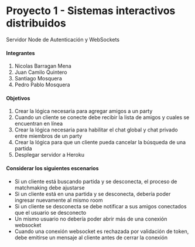 # Proyecto 1 - Sistemas interactivos distribuidos
 Servidor Node de Autenticación y WebSockets
 
#### Integrantes
1. Nicolas Barragan Mena
2. Juan Camilo Quintero
3. Santiago Mosquera
4. Pedro Pablo Mosquera

#### Objetivos
1. Crear la lógica necesaria para agregar amigos a un party
2. Cuando un cliente se conecte debe recibir la lista de amigos y cuales se encuentran en línea
3. Crear la lógica necesaria para habilitar el chat global y chat privado entre miembros de un party
4. Crear la lógica para que un cliente pueda cancelar la búsqueda de una partida
5. Desplegar servidor a Heroku

#### Considerar los siguientes escenarios
* Si un cliente está buscando partida y se desconecta, el proceso de matchmaking debe ajustarse
* Si un cliente está en una partida y se desconecta, debería poder ingresar nuevamente al mismo room 
* Si un cliente se desconecta se debe notificar a sus amigos conectados que el usuario se desconecto
* Un mismo usuario no debería poder abrir más de una conexión websocket
* Cuando una conexión websocket es rechazada por validación de token, debe emitirse un mensaje al cliente antes de cerrar la conexión
